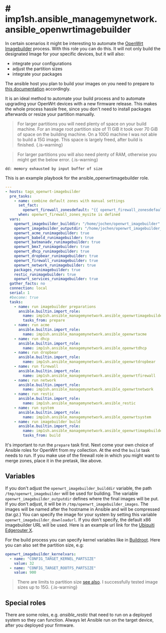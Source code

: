 # # imp1sh.ansible_managemynetwork.ansible_openwrtimagebuilder
In certain scenarios it might be interesting to automate the [OpenWrt Imagebuilder](https://openwrt.org/docs/guide-user/additional-software/imagebuilder) process. With this role you can do this. It will not only build the designated Image for your specific devices, but it will also:

- integrate your configurations
- adjust the partition sizes
- integrate your packages

The ansible host you plan to build your images on you need to prepare to [this documentation](https://openwrt.org/docs/guide-user/additional-software/imagebuilder) accordingly.

It is an ideal method to automate your build process and to automate upgrading your OpenWrt devices with a new firmware release. This makes the whole process hassle free, since you don't need to install packages afterwards or resize your partition manually.

> For larger partitions you will need plenty of space on your build machine. For an image root partition size of 11 GiB it took over 70 GiB of space on the building machine. On a 100G machine I was not able to build a 15G image.
This space is largely freed, after build is finished.
{.is-warning}

> For larger partitions you will also need plenty of RAM, otherwise you might get the below error.
{.is-warning}

```
dd: memory exhausted by input buffer of size
```

This is an example playbook for the ansible_openwrtimagebuilder role.

```yaml
---
- hosts: tags_openwrt-imagebuilder
  pre_tasks:
    - name: combine default zones with manual settings
      set_fact:
        openwrt_firewall_zonesdefault: "{{ openwrt_firewall_zonesdefault | combine(openwrt_firewall_zones_mysite, recursive=true) }}"
      when: openwrt_firewall_zones_mysite is defined
  vars:
    openwrt_imagebuilder_builddir: "/home/jochen/openwrt_imagebuilder"
    openwrt_imagebuilder_outputdir: "/home/jochen/openwrt_imagebuilder_images"
    openwrt_acme_runimagebuilder: true
    openwrt_babeld_runimagebuilder: true
    openwrt_batmanadv_runimagebuilder: true
    openwrt_bmx7_runimagebuilder: true
    openwrt_dhcp_runimagebuilder: true
    openwrt_dropbear_runimagebuilder: true
    openwrt_firewall_runimagebuilder: true
    openwrt_network_runimagebuilder: true
    packages_runimagebuilder: true
    restic_runimagebuilder: true
    openwrt_services_runimagebuilder: true
  gather_facts: no
  connection: local
  serial: 1
  #become: true
  tasks:
    - name: run imagebuilder preparations
      ansible.builtin.import_role:
        name: imp1sh.ansible_managemynetwork.ansible_openwrtimagebuilder
        tasks_from: prepare
    - name: run acme
      ansible.builtin.import_role:
        name: imp1sh.ansible_managemynetwork.ansible_openwrtacme
    - name: run dhcp
      ansible.builtin.import_role:
        name: imp1sh.ansible_managemynetwork.ansible_openwrtdhcp
    - name: run dropbear
      ansible.builtin.import_role:
        name: imp1sh.ansible_managemynetwork.ansible_openwrtdropbear
    - name: run firewall
      ansible.builtin.import_role:
        name: imp1sh.ansible_managemynetwork.ansible_openwrtfirewall
    - name: run network
      ansible.builtin.import_role:
        name: imp1sh.ansible_managemynetwork.ansible_openwrtnetwork
    - name: run restic
      ansible.builtin.import_role:
        name: imp1sh.ansible_managemynetwork.ansible_restic
    - name: run system
      ansible.builtin.import_role:
        name: imp1sh.ansible_managemynetwork.ansible_openwrtsystem
    - name: run imagebuilder build
      ansible.builtin.import_role:
        name: imp1sh.ansible_managemynetwork.ansible_openwrtimagebuilder
        tasks_from: build

```

It's important to run the `prepare` task first. Next come your own choice of Ansible roles for OpenWrt from my collection. At the end the `build` task needs to run.
If you make use of the firewall role in which you might want to merge zones, place it in the pretask, like above.

## Variables

If you don't adjust the `openwrt_imagebuilder_builddir` variable, the path `/tmp/openwrt_imagebuilder` will be used for building. The variable `openwrt_imagebuilder_outputdir` defines where the final images will be put. If you don't adjust, it will be in `/tmp/openwrt_imagebuilder_images`. The images will be named after the hostname in Ansible and will be compressed (tar.gz.)
You can specify the image for your system by setting this variable `openwrt_imagebuilder_downloadurl`. If you don't specify, the default x86 imagebuilder URL will be used. Here is an example url link for the [Ubiquiti Edgerouter X](https://downloads.openwrt.org/releases/22.03.1/targets/ramips/mt7621/).

For the build process you can specify kernel variables like in [Buildroot](https://openwrt.org/de/doc/howto/buildroot.exigence). Here you can also set the partition size, e.g:
```yaml
openwrt_imagebuilder_kernelvars:
  - name: "CONFIG_TARGET_KERNEL_PARTSIZE"
    value: 32
  - name: "CONFIG_TARGET_ROOTFS_PARTSIZE"
    value: 900
```

> There are limits to partition size [see also](https://unix.stackexchange.com/questions/563203/what-is-the-maximum-value-for-the-bs-argument-of-dd). I successfully tested image sizes up to 15G.
{.is-warning}

## Special roles
There are some roles, e.g. *ansible_restic* that need to run on a deployed system so they can function. Always let Ansible run on the target device, after you deployed your firmware.
